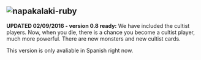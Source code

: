 ## ![napakalaki-ruby](https://raw.github.com/dvcarrillo/napakalaki-ruby/master/napakalaki-ext-RB.png)

**UPDATED 02/09/2016 - version 0.8 ready:** We have included the cultist players. Now, when you die, there is a chance you become a cultist player, much more powerful. There are new monsters and new cultist cards.

This version is only avaliable in Spanish right now.
